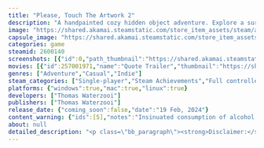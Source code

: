```yaml
---
title: "Please, Touch The Artwork 2"
description: "A handpainted cozy hidden object adventure. Explore a surreal world. Collect items for its quirky inhabitants. Fix damaged paintings and solve casual puzzles. Help a lost skeleton painter find his way home. This game is short but 100% FREE (no ads, no IAP)."
image: "https://shared.akamai.steamstatic.com/store_item_assets/steam/apps/2600140/header.jpg?t=1732629059"
capsule_image: "https://shared.akamai.steamstatic.com/store_item_assets/steam/apps/2600140/capsule_231x87.jpg?t=1732629059"
categories: game
steamid: 2600140
screenshots: [{"id":0,"path_thumbnail":"https://shared.akamai.steamstatic.com/store_item_assets/steam/apps/2600140/ss_7090ed256fed08a75c77ba0c03a9d81a1e2c1a05.600x338.jpg?t=1732629059","path_full":"https://shared.akamai.steamstatic.com/store_item_assets/steam/apps/2600140/ss_7090ed256fed08a75c77ba0c03a9d81a1e2c1a05.1920x1080.jpg?t=1732629059"},{"id":1,"path_thumbnail":"https://shared.akamai.steamstatic.com/store_item_assets/steam/apps/2600140/ss_8bbdd7b85fe8a384b23d471a04578f2b4f02e6a1.600x338.jpg?t=1732629059","path_full":"https://shared.akamai.steamstatic.com/store_item_assets/steam/apps/2600140/ss_8bbdd7b85fe8a384b23d471a04578f2b4f02e6a1.1920x1080.jpg?t=1732629059"},{"id":2,"path_thumbnail":"https://shared.akamai.steamstatic.com/store_item_assets/steam/apps/2600140/ss_059073af50c2e9c9a8eba40530473b497ae27610.600x338.jpg?t=1732629059","path_full":"https://shared.akamai.steamstatic.com/store_item_assets/steam/apps/2600140/ss_059073af50c2e9c9a8eba40530473b497ae27610.1920x1080.jpg?t=1732629059"},{"id":3,"path_thumbnail":"https://shared.akamai.steamstatic.com/store_item_assets/steam/apps/2600140/ss_94031d3fe7009f5f06bcfc41268c184148e52c2a.600x338.jpg?t=1732629059","path_full":"https://shared.akamai.steamstatic.com/store_item_assets/steam/apps/2600140/ss_94031d3fe7009f5f06bcfc41268c184148e52c2a.1920x1080.jpg?t=1732629059"},{"id":4,"path_thumbnail":"https://shared.akamai.steamstatic.com/store_item_assets/steam/apps/2600140/ss_aa1ea68226140be75f6923a52209ae5bf5995bc1.600x338.jpg?t=1732629059","path_full":"https://shared.akamai.steamstatic.com/store_item_assets/steam/apps/2600140/ss_aa1ea68226140be75f6923a52209ae5bf5995bc1.1920x1080.jpg?t=1732629059"},{"id":5,"path_thumbnail":"https://shared.akamai.steamstatic.com/store_item_assets/steam/apps/2600140/ss_abab9d4fcf3ccbf6a86c65b544d572a2f3ae48cd.600x338.jpg?t=1732629059","path_full":"https://shared.akamai.steamstatic.com/store_item_assets/steam/apps/2600140/ss_abab9d4fcf3ccbf6a86c65b544d572a2f3ae48cd.1920x1080.jpg?t=1732629059"},{"id":6,"path_thumbnail":"https://shared.akamai.steamstatic.com/store_item_assets/steam/apps/2600140/ss_f9c576a2e82973ed2c7a9a1fa53a4955bfeaa5d5.600x338.jpg?t=1732629059","path_full":"https://shared.akamai.steamstatic.com/store_item_assets/steam/apps/2600140/ss_f9c576a2e82973ed2c7a9a1fa53a4955bfeaa5d5.1920x1080.jpg?t=1732629059"},{"id":7,"path_thumbnail":"https://shared.akamai.steamstatic.com/store_item_assets/steam/apps/2600140/ss_65d2cfc339df8ce454ebc5312e4b9aeb88379d3b.600x338.jpg?t=1732629059","path_full":"https://shared.akamai.steamstatic.com/store_item_assets/steam/apps/2600140/ss_65d2cfc339df8ce454ebc5312e4b9aeb88379d3b.1920x1080.jpg?t=1732629059"},{"id":8,"path_thumbnail":"https://shared.akamai.steamstatic.com/store_item_assets/steam/apps/2600140/ss_f19c85a64232f25b4e713e726985815204c09b81.600x338.jpg?t=1732629059","path_full":"https://shared.akamai.steamstatic.com/store_item_assets/steam/apps/2600140/ss_f19c85a64232f25b4e713e726985815204c09b81.1920x1080.jpg?t=1732629059"},{"id":9,"path_thumbnail":"https://shared.akamai.steamstatic.com/store_item_assets/steam/apps/2600140/ss_dd6f77b14da27f129becef748bce45adbb21baa4.600x338.jpg?t=1732629059","path_full":"https://shared.akamai.steamstatic.com/store_item_assets/steam/apps/2600140/ss_dd6f77b14da27f129becef748bce45adbb21baa4.1920x1080.jpg?t=1732629059"},{"id":10,"path_thumbnail":"https://shared.akamai.steamstatic.com/store_item_assets/steam/apps/2600140/ss_75fe64cb8136e9588c7e06280709ccc7aca0915b.600x338.jpg?t=1732629059","path_full":"https://shared.akamai.steamstatic.com/store_item_assets/steam/apps/2600140/ss_75fe64cb8136e9588c7e06280709ccc7aca0915b.1920x1080.jpg?t=1732629059"},{"id":11,"path_thumbnail":"https://shared.akamai.steamstatic.com/store_item_assets/steam/apps/2600140/ss_039e5dd4a190b79d98fd8c516109ad5da1bf641c.600x338.jpg?t=1732629059","path_full":"https://shared.akamai.steamstatic.com/store_item_assets/steam/apps/2600140/ss_039e5dd4a190b79d98fd8c516109ad5da1bf641c.1920x1080.jpg?t=1732629059"}]
movies: [{"id":257001971,"name":"Quote Trailer","thumbnail":"https://shared.akamai.steamstatic.com/store_item_assets/steam/apps/257001971/movie.293x165.jpg?t=1708323763","webm":{"480":"http://video.akamai.steamstatic.com/store_trailers/257001971/movie480_vp9.webm?t=1708323763","max":"http://video.akamai.steamstatic.com/store_trailers/257001971/movie_max_vp9.webm?t=1708323763"},"mp4":{"480":"http://video.akamai.steamstatic.com/store_trailers/257001971/movie480.mp4?t=1708323763","max":"http://video.akamai.steamstatic.com/store_trailers/257001971/movie_max.mp4?t=1708323763"},"highlight":true},{"id":256995078,"name":"Release Date Trailer","thumbnail":"https://shared.akamai.steamstatic.com/store_item_assets/steam/apps/256995078/movie.293x165.jpg?t=1705674091","webm":{"480":"http://video.akamai.steamstatic.com/store_trailers/256995078/movie480_vp9.webm?t=1705674091","max":"http://video.akamai.steamstatic.com/store_trailers/256995078/movie_max_vp9.webm?t=1705674091"},"mp4":{"480":"http://video.akamai.steamstatic.com/store_trailers/256995078/movie480.mp4?t=1705674091","max":"http://video.akamai.steamstatic.com/store_trailers/256995078/movie_max.mp4?t=1705674091"},"highlight":true}]
genres: ["Adventure","Casual","Indie"]
steam_categories: ["Single-player","Steam Achievements","Full controller support","Steam Cloud","Remote Play on TV","Remote Play Together"]
platforms: {"windows":true,"mac":true,"linux":true}
developers: ["Thomas Waterzooi"]
publishers: ["Thomas Waterzooi"]
release_date: {"coming_soon":false,"date":"19 Feb, 2024"}
content_warning: {"ids":[5],"notes":"Insinuated consumption of alcohol and alcohol abuse.\r\nPortraying of skeletons and characters with masks."}
about: null
detailed_description: "<p class=\"bb_paragraph\"><strong>Disclaimer:</strong><i> This is a short game made in</i> <strong>6 months</strong><i>. It's</i> <strong>100% FREE </strong><i>(no ads, no IAP), made by a </i><strong>solo dev</strong><i> in honour of James Ensor’s 75 year remembrance.</i> </p><p class=\"bb_paragraph\"><img class=\"bb_img\" src=\"https://shared.akamai.steamstatic.com/store_item_assets/steam/apps/2600140/extras/Steam3DRoomGIF_Wide.gif?t=1732629059\" /></p><p class=\"bb_paragraph\">Touch the artwork and help a lost skeleton artist find its way home in a surreal, hand-painted universe.  <br>Collect hidden objects for its quirky inhabitants, solve casual puzzles, and restore cracks in the fabric of the paintings.   </p><p class=\"bb_paragraph\">This slow paced relaxing adventure was carefully crafted from works by James Ensor, a Belgian pioneer in the world of Modern Art.  </p><h2 class=\"bb_tag\">Features:</h2><ul class=\"bb_ul\"><li><p class=\"bb_paragraph\"> Hidden object adventure</p></li><li><p class=\"bb_paragraph\">5 unique worlds</p></li><li><p class=\"bb_paragraph\">Hints when stuck</p></li><li><p class=\"bb_paragraph\">Casual point &amp; click gameplay</p></li><li><p class=\"bb_paragraph\">Zoom-in for extra details</p></li><li><p class=\"bb_paragraph\">Real hand-painted art</p></li><li><p class=\"bb_paragraph\">Atmospheric relaxing sound</p></li><li><p class=\"bb_paragraph\">Silly and quirky</p></li><li><p class=\"bb_paragraph\">Slow-paced &amp; relaxing</p></li><li><p class=\"bb_paragraph\">Fit for ages 12-99</p><p class=\"bb_paragraph\"></p></li></ul><p class=\"bb_paragraph\">The game was created with the support of the Flemish Government on the occasion of the Belgian EU Presidency 2024.</p>"
---
```


